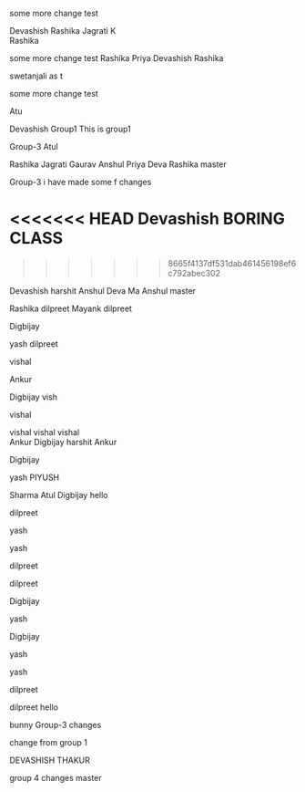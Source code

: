 some more change
test

Devashish
Rashika
Jagrati K  
Rashika


some more change
test
Rashika
Priya
Devashish
Rashika

swetanjali
as t

some more change
test

Atu

Devashish
 Group1
This is group1

Group-3
Atul

Rashika
Jagrati
Gaurav
Anshul
Priya
Deva
Rashika
 master



 Group-3
i have made some f changes

<<<<<<< HEAD
Devashish
BORING CLASS
=======
>>>>>>> 8665f4137df531dab461456198ef6c792abec302


Devashish 
harshit
Anshul
Deva
Ma
Anshul
master

Rashika
dilpreet
Mayank
dilpreet

Digbijay

yash
dilpreet

vishal

Ankur

Digbijay
vish


vishal 


vishal vishal vishal  
Ankur
Digbijay
harshit
Ankur

Digbijay

yash
PIYUSH

Sharma
Atul
Digbijay
hello

dilpreet



yash

yash


dilpreet

dilpreet

Digbijay

yash


Digbijay


yash

yash

dilpreet

dilpreet
hello

bunny
 Group-3
changes


change from group 1

DEVASHISH THAKUR

group 4 changes
master
